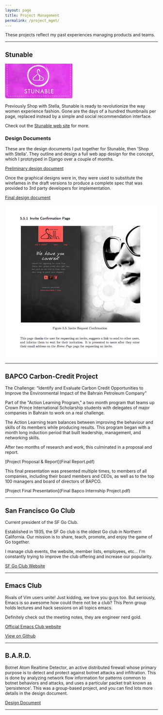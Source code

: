 ```yaml
---
layout: page
title: Project Management
permalink: /project_mgmt/
---
```


These projects reflect my past experiences managing products and
teams.

---

## Stunable

![Stunable logo](stunable.png)

Previously Shop with Stella, Stunable is ready to revolutionize the
way women experience fashion. Gone are the days of a hundred
thumbnails per page, replaced instead by a simple and social
recommendation interface.

Check out the [Stunable web site](http://stunable.com) for more.

### Design Documents

These are the design documents I put together for Stunable, then 'Shop
with Stella'. They outline and design a full web app design for the
concept, which I prototyped in Django over a couple of months.

[Preliminary design document](Functional_Specification_0.2.2.pdf)

Once the graphical designs were in, they were used to substitute the
wirefames in the draft versions to produce a complete spec that was
provided to 3rd party developers for implementation.

[Final design document](Functional_Specification_Proper.pdf)

![Design document](design_doc_img.png)


---

## BAPCO Carbon-Credit Project

The Challenge: “Identify and Evaluate Carbon Credit Opportunities to
Improve the Environmental Impact of the Bahrain Petroleum Company”

Part of the "Action Learning Program," a two month program that teams
up Crown Prince International Scholarship students with delegates of
major companies in Bahrain to work on a real challenge.

The Action Learning team balances between improving the behaviour and
skills of its members while producing results. This program began with
a month long induction period that built leadership, management, and
networking skills.

After two months of research and work, this culminated in a proposal
and report.

[Project Proposal & Report](Final Report.pdf)

This final presentation was presented multiple times, to members of
all companies, including their board members and CEOs, as well as to
the top 100 managers and board of directors of BAPCO.

[Project Final Presentation](Final Bapco Internship Project.pdf)

---

## San Francisco Go Club

Current president of the SF Go Club.

Established in 1935, the SF Go club is the oldest Go club in Northern
California. Our mission is to share, teach, promote, and enjoy the
game of Go together.

I manage club events, the website, member lists, employees,
etc... I'm constantly trying to improve the club offering and increase
our popularity.

[SF Go Club Website](http://sfgoclub.com)

---

## Emacs Club

Rivals of Vim users unite! Just kidding, we love you guys too. But
seriously, Emacs is so awesome how could there not be a club? This
Penn group holds lectures and hack sessions on all topics emacs.

Definitely check out the meeting notes, they are engineer nerd gold.

[Official Emacs Club website](http://www.emacsclub.com/)

[View on Github](https://github.com/emacsclub/emacsclub.github.com)

---

## B.A.R.D.

Botnet Atom Realtime Detector, an active distributed firewall whose
primary purpose is to detect and protect against botnet attacks and
infiltration. This is done by analyzing network flow information for
patterns common to botnet behaviors and attacks, and uses a particular
packet trait known as 'persistence'. This was a group-based project,
and you can find lots more details in the design document.

[Design Document](bard_design_doc.pdf)

---
